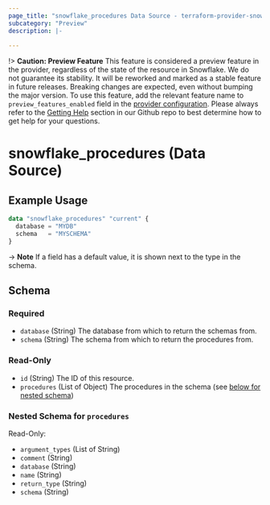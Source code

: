 ```yaml
---
page_title: "snowflake_procedures Data Source - terraform-provider-snowflake"
subcategory: "Preview"
description: |-
  
---
```


!> **Caution: Preview Feature** This feature is considered a preview feature in the provider, regardless of the state of the resource in Snowflake. We do not guarantee its stability. It will be reworked and marked as a stable feature in future releases. Breaking changes are expected, even without bumping the major version. To use this feature, add the relevant feature name to `preview_features_enabled` field in the [provider configuration](https://registry.terraform.io/providers/snowflakedb/snowflake/latest/docs#schema). Please always refer to the [Getting Help](https://github.com/snowflakedb/terraform-provider-snowflake?tab=readme-ov-file#getting-help) section in our Github repo to best determine how to get help for your questions.

# snowflake_procedures (Data Source)



## Example Usage

```terraform
data "snowflake_procedures" "current" {
  database = "MYDB"
  schema   = "MYSCHEMA"
}
```

-> **Note** If a field has a default value, it is shown next to the type in the schema.

<!-- schema generated by tfplugindocs -->
## Schema

### Required

- `database` (String) The database from which to return the schemas from.
- `schema` (String) The schema from which to return the procedures from.

### Read-Only

- `id` (String) The ID of this resource.
- `procedures` (List of Object) The procedures in the schema (see [below for nested schema](#nestedatt--procedures))

<a id="nestedatt--procedures"></a>
### Nested Schema for `procedures`

Read-Only:

- `argument_types` (List of String)
- `comment` (String)
- `database` (String)
- `name` (String)
- `return_type` (String)
- `schema` (String)
